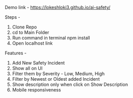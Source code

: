 Demo link - https://lokeshloki3.github.io/ai-safety/

Steps -
1) Clone Repo
2) cd to Main Folder
3) Run command in terminal npm install
4) Open localhost link

Features -
1) Add New Safety Incident
2) Show all on UI
3) Filter them by Severity - Low, Medium, High
4) Filter by Newest or Oldest added Incident
5) Show description only when click on Show Description
6) Mobile responsiveness
